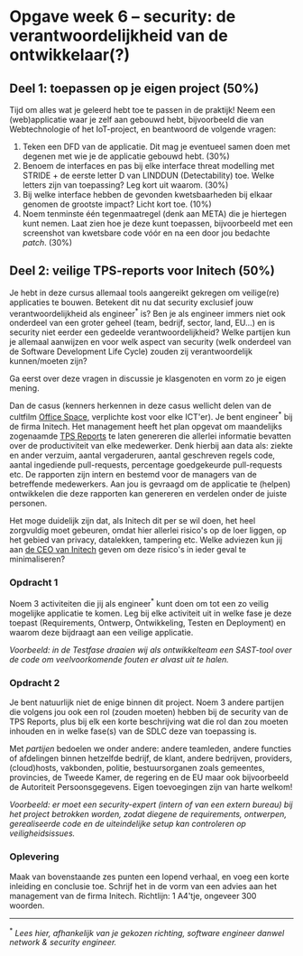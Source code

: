 # Opgave week 6 – security: de verantwoordelijkheid van de ontwikkelaar(?)

## Deel 1: toepassen op je eigen project (50%)

Tijd om alles wat je geleerd hebt toe te passen in de praktijk! Neem een (web)applicatie waar je zelf aan gebouwd hebt, bijvoorbeeld die van Webtechnologie of het IoT-project, en beantwoord de volgende vragen:

1. Teken een DFD van de applicatie. Dit mag je eventueel samen doen met degenen met wie je de applicatie gebouwd hebt. (30%)
2. Benoem de interfaces en pas bij elke interface threat modelling met STRIDE + de eerste letter D van LINDDUN (Detectability) toe. Welke letters zijn van toepassing? Leg kort uit waarom. (30%)
3. Bij welke interface hebben de gevonden kwetsbaarheden bij elkaar genomen de grootste impact? Licht kort toe. (10%)
4. Noem tenminste één tegenmaatregel (denk aan META) die je hiertegen kunt nemen. Laat zien hoe je deze kunt toepassen, bijvoorbeeld met een screenshot van kwetsbare code vóór en na een door jou bedachte _patch_. (30%)

## Deel 2: veilige TPS-reports voor Initech (50%)

Je hebt in deze cursus allemaal tools aangereikt gekregen om veilige(re) applicaties te bouwen. Betekent dit nu dat security exclusief jouw verantwoordelijkheid als engineer<sup>*</sup> is? Ben je als engineer immers niet ook onderdeel van een groter geheel (team, bedrijf, sector, land, EU...) en is security niet eerder een gedeelde verantwoordelijkheid? Welke partijen kun je allemaal aanwijzen en voor welk aspect van security (welk onderdeel van de Software Development Life Cycle) zouden zij verantwoordelijk kunnen/moeten zijn?

Ga eerst over deze vragen in discussie je klasgenoten en vorm zo je eigen mening.

Dan de casus (kenners herkennen in deze casus wellicht delen van de cultfilm [Office Space](https://www.imdb.com/title/tt0151804/), verplichte kost voor elke ICT'er). Je bent engineer<sup>*</sup> bij de firma Initech. Het management heeft het plan opgevat om maandelijks zogenaamde [TPS Reports](https://en.wikipedia.org/wiki/TPS_report#Office_Space) te laten genereren die allerlei informatie bevatten over de productiviteit van elke medewerker. Denk hierbij aan data als: ziekte en ander verzuim, aantal vergaderuren, aantal geschreven regels code, aantal ingediende pull-requests, percentage goedgekeurde pull-requests etc. De rapporten zijn intern en bestemd voor de managers van de betreffende medewerkers. Aan jou is gevraagd om de applicatie te (helpen) ontwikkelen die deze rapporten kan genereren en verdelen onder de juiste personen.

Het moge duidelijk zijn dat, als Initech dit per se wil doen, het heel zorgvuldig moet gebeuren, omdat hier allerlei risico's op de loer liggen, op het gebied van privacy, datalekken, tampering etc. Welke adviezen kun jij aan [de CEO van Initech](https://en.wikipedia.org/wiki/Bill_Lumbergh) geven om deze risico's in ieder geval te minimaliseren?

### Opdracht 1

Noem 3 activiteiten die jij als engineer<sup>*</sup> kunt doen om tot een zo veilig mogelijke applicatie te komen. Leg bij elke activiteit uit in welke fase je deze toepast (Requirements, Ontwerp, Ontwikkeling, Testen en Deployment) en waarom deze bijdraagt aan een veilige applicatie.

_Voorbeeld: in de Testfase draaien wij als ontwikkelteam een SAST-tool over de code om veelvoorkomende fouten er alvast uit te halen._

### Opdracht 2

Je bent natuurlijk niet de enige binnen dit project. Noem 3 andere partijen die volgens jou ook een rol (zouden moeten) hebben bij de security van de TPS Reports, plus bij elk een korte beschrijving wat die rol dan zou moeten inhouden en in welke fase(s) van de SDLC deze van toepassing is.

Met _partijen_ bedoelen we onder andere: andere teamleden, andere functies of afdelingen binnen hetzelfde bedrijf, de klant, andere bedrijven, providers, (cloud)hosts, vakbonden, politie, bestuursorganen zoals gemeentes, provincies, de Tweede Kamer, de regering en de EU maar ook bijvoorbeeld de Autoriteit Persoonsgegevens. Eigen toevoegingen zijn van harte welkom!

_Voorbeeld: er moet een security-expert (intern of van een extern bureau) bij het project betrokken worden, zodat diegene de requirements, ontwerpen, gerealiseerde code en de uiteindelijke setup kan controleren op veiligheidsissues._

### Oplevering

Maak van bovenstaande zes punten een lopend verhaal, en voeg een korte inleiding en conclusie toe. Schrijf het in de vorm van een advies aan het management van de firma Initech. Richtlijn: 1 A4'tje, ongeveer 300 woorden.

-----
<sup>*</sup> _Lees hier, afhankelijk van je gekozen richting, software engineer danwel network & security engineer._
